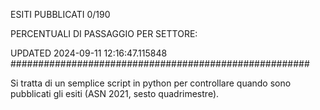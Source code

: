 ESITI PUBBLICATI 0/190 

PERCENTUALI DI PASSAGGIO PER SETTORE:

UPDATED 2024-09-11 12:16:47.115848
###################################################### 

Si tratta di un semplice script in python per controllare quando sono pubblicati gli esiti (ASN 2021, sesto quadrimestre).

